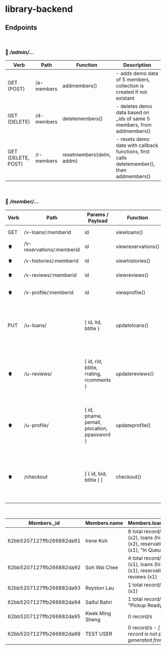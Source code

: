 # library-backend

## Endpoints

&nbsp;

### 🚩 _/admin/..._

| Verb               | Path       | Function                 | Description                                                                               |
| ------------------ | ---------- | ------------------------ | ----------------------------------------------------------------------------------------- |
| GET (POST)         | /a-members | addmembers()             | - adds demo data of 5 members, collection is created if not existant                      |
| GET (DELETE)       | /d-members | deletemembers()          | - deletes demo data based on \_ids of same 5 members, from addmembers()                   |
| GET (DELETE, POST) | /r-members | resetmembers(delm, addm) | - resets demo date with callback functions, first calls deletemember(), then addmembers() |

&nbsp;
&nbsp;

### 🚩 _/member/..._

| Verb | Path                      | Params / Payload                            | Function           | Description                                                                      |
| ---- | ------------------------- | ------------------------------------------- | ------------------ | -------------------------------------------------------------------------------- |
| GET  | /v-loans/:memberid        | id                                          | viewloans()        | - view all loans                                                                 |
| ⬆️   | /v-reservations/:memberid | id                                          | viewreservations() | - view all reservations                                                          |
| ⬆️   | /v-histories/:memberid    | id                                          | viewhistories()    | - view all histories                                                             |
| ⬆️   | /v-reviews/:memberid      | id                                          | viewreviews()      | - view all reviews                                                               |
| ⬆️   | /v-profile/:memberid      | id                                          | viewprofile()      | - view editable profile info                                                     |
| PUT  | /u-loans/                 | { id, lid, btitle }                         | updateloans()      | - update single loan status of book - refreshes "status" / "returndate"          |
| ⬆️   | /u-reviews/               | { id, rid, btitle, rrating, rcomments }     | updatereviews()    | - update single review - refreshes "rating" / "comments" / "reviewdate"          |
| ⬆️   | /u-profile/               | { id, pname, pemail, plocation, ppassword } | updateprofile()    | - update member profile - refreshes "name" / "email" / "location" / "password"   |
| ⬆️   | /checkout                 | [ { id, bid, btitle } ]                     | checkout()         | - create loan records for single or multiple items, at checkout on the cart page |

&nbsp;
&nbsp;

| Members.\_id             | Members.name    | Members.loans/reservations/reviews                                                                                                                  |
| ------------------------ | --------------- | --------------------------------------------------------------------------------------------------------------------------------------------------- |
| 62bb5207127ffb266882da91 | Irene Koh       | 8 total record/s in : loans - "On Loan" (x2), loans (histories) - "Returned" (x2), reservations - "Pickup Ready (x1), "In Queue" (x1), reviews (x2) |
| 62bb5207127ffb266882da92 | Soh Wai Chee    | 4 total record/s in : loans - "On Loan" (x1), loans (histories) - "Returned" (x1), reservations - "In Queue" (x1), reviews (x1)                     |
| 62bb5207127ffb266882da93 | Royston Lau     | 1 total record/s in : loans - "On Loan" (x1)                                                                                                        |
| 62bb5207127ffb266882da94 | Saiful Bahri    | 1 total record/s in : reservations - "Pickup Ready" (x1)                                                                                            |
| 62bb5207127ffb266882da95 | Kwek Ming Sheng | 0 record/s                                                                                                                                          |
| 62bb5207127ffb266882da99 | TEST USER       | 0 record/s - _[ \*\*\* This particular record is not part of the demodata generated from /admin/a-members ]_                                        |
